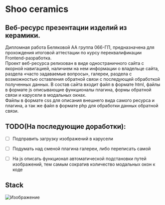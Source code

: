
# Shoo ceramics 
## Веб-ресурс презентации изделий из керамики. ##
Дипломная работа Беляковой АА группа 066-ГП, предназначена для прохождения итоговой аттестации по курсу переквалификации Frontend-разработка.   
Проект веб-ресурса релизован в виде одностраничного сайта с якорной навигацией, наличием на нем информации о владельце сайта, раздела «часто задаваемые вопросы»,  галереи, раздела с возможностью оставления обратной связи с последующей обработкой полученных данных.
В состав сайта входит файл в формате html, файлы в формате js описывающие функционалы плагина, формы обратной связи и карусели в модальных окнах.  
Файлы в формате css для описания внешнего вида самого ресурса и плагина, а так же файл в формате php для обработки данных обратной связи.
  
## TODO(На последующие доработки): ##  
- [ ] Подправить загрузку изображений в карусели
- [ ] Подумать над сменой плагина галереи, либо переписать самой
- [ ] На js описать функционал автоматической подстановки путей изображений, тем самым сократив количество модальных окон к коде 

    
## Stack ##  
  
![Изображение](https://camo.githubusercontent.com/822820b8da7a3637b759326de4c2260f43971f38415604562ab908f73c565e51/68747470733a2f2f736b696c6c69636f6e732e6465762f69636f6e733f693d68746d6c2c6373732c6a73)
